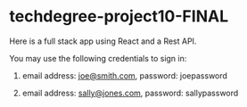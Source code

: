 # techdegree-project10-FINAL

Here is a full stack app using React and a Rest API.

You may use the following credentials to sign in:

1) email address: joe@smith.com,
   password: joepassword
   
2) email address: sally@jones.com,
   password: sallypassword
